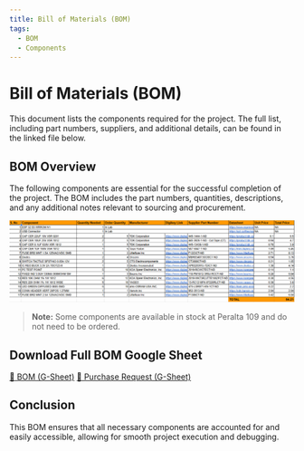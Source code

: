 ```yaml
---
title: Bill of Materials (BOM)
tags:
  - BOM
  - Components
---
```


# Bill of Materials (BOM)

This document lists the components required for the project. The full list, including part numbers, suppliers, and additional details, can be found in the linked file below.

## **BOM Overview**

The following components are essential for the successful completion of the project. The BOM includes the part numbers, quantities, descriptions, and any additional notes relevant to sourcing and procurement.

![Bill fo Materials](./subfolder/bomss.png)


> **Note:** Some components are available in stock at Peralta 109 and do not need to be ordered.

## **Download Full BOM Google Sheet**
[📎 BOM (G-Sheet)](https://docs.google.com/spreadsheets/d/1Lty8mTdRefT_vAFwkvvfCRsP3DJ18b6C/edit?usp=sharing&ouid=101291518142862283716&rtpof=true&sd=true)
[📎 Purchase Request (G-Sheet)](https://docs.google.com/spreadsheets/d/1erS42jfHQJueBSrKlp_hZEIR4DH4sWFf/edit?usp=sharing&ouid=101291518142862283716&rtpof=true&sd=true)


## Conclusion
This BOM ensures that all necessary components are accounted for and easily accessible, allowing for smooth project execution and debugging.


